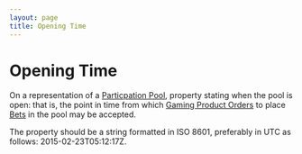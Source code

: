 ```yaml
---
layout: page
title: Opening Time
---
```


# Opening Time

On a representation of a [Particpation Pool](../concepts/participation-pool), property stating when the pool is open: that is, the point in time from which [Gaming Product Orders](../concepts/gaming-product-order) to place [Bets](../concepts/bet) in the pool may be accepted.

The property should be a string formatted in ISO 8601, preferably in UTC as follows: 2015-02-23T05:12:17Z.
